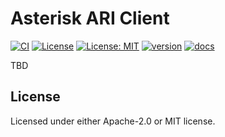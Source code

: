 # Asterisk ARI Client
[![CI](https://github.com/jabber-tools/asterisk-ari-client-rs/actions/workflows/ci.yml/badge.svg)](https://github.com/jabber-tools/asterisk-ari-client-rs/actions/workflows/ci.yml)
[![License](https://img.shields.io/badge/License-Apache-blue.svg)](LICENSE-APACHE)
[![License: MIT](https://img.shields.io/badge/License-MIT-yellow.svg)](LICENSE-MIT)
[![version](https://img.shields.io/crates/v/asterisk-ari-client-rs)](https://crates.io/crates/asterisk-ari-client-rs)
[![docs](https://docs.rs/asterisk-ari-client-rs/badge.svg)](https://docs.rs/asterisk-ari-client-rs)

TBD

## License

Licensed under either Apache-2.0 or MIT license. 